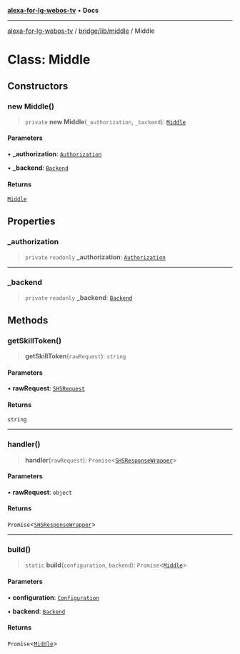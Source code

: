 [**alexa-for-lg-webos-tv**](../../../../README.md) • **Docs**

***

[alexa-for-lg-webos-tv](../../../../modules.md) / [bridge/lib/middle](../README.md) / Middle

# Class: Middle

## Constructors

### new Middle()

> `private` **new Middle**(`_authorization`, `_backend`): [`Middle`](Middle.md)

#### Parameters

• **\_authorization**: [`Authorization`](../authorization/classes/Authorization.md)

• **\_backend**: [`Backend`](../../backend/classes/Backend.md)

#### Returns

[`Middle`](Middle.md)

## Properties

### \_authorization

> `private` `readonly` **\_authorization**: [`Authorization`](../authorization/classes/Authorization.md)

***

### \_backend

> `private` `readonly` **\_backend**: [`Backend`](../../backend/classes/Backend.md)

## Methods

### getSkillToken()

> **getSkillToken**(`rawRequest`): `string`

#### Parameters

• **rawRequest**: [`SHSRequest`](../../../../common/smart-home-skill/request/classes/SHSRequest.md)

#### Returns

`string`

***

### handler()

> **handler**(`rawRequest`): `Promise`\<[`SHSResponseWrapper`](../../../../common/smart-home-skill/response/classes/SHSResponseWrapper.md)\>

#### Parameters

• **rawRequest**: `object`

#### Returns

`Promise`\<[`SHSResponseWrapper`](../../../../common/smart-home-skill/response/classes/SHSResponseWrapper.md)\>

***

### build()

> `static` **build**(`configuration`, `backend`): `Promise`\<[`Middle`](Middle.md)\>

#### Parameters

• **configuration**: [`Configuration`](../../configuration/classes/Configuration.md)

• **backend**: [`Backend`](../../backend/classes/Backend.md)

#### Returns

`Promise`\<[`Middle`](Middle.md)\>
